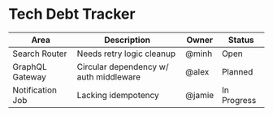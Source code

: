 # Tech Debt Tracker

| Area | Description | Owner | Status |
|----|----|----|----|
| Search Router | Needs retry logic cleanup | @minh | Open |
| GraphQL Gateway | Circular dependency w/ auth middleware | @alex | Planned |
| Notification Job | Lacking idempotency | @jamie | In Progress |